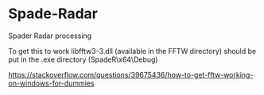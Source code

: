 # Spade-Radar
Spader Radar processing


To get this to work libfftw3-3.dll (available in the FFTW directory) should be put in the .exe directory (SpadeR\x64\Debug)

https://stackoverflow.com/questions/39675436/how-to-get-fftw-working-on-windows-for-dummies
